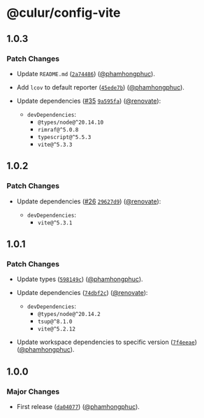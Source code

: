 # @culur/config-vite

## 1.0.3

### Patch Changes

- Update `README.md` ([`2a74486`](https://github.com/culur/culur/commit/2a744863a5ba8378906547713fde5033ea85939c)) ([@phamhongphuc](https://github.com/phamhongphuc)).

- Add `lcov` to default reporter ([`45ede7b`](https://github.com/culur/culur/commit/45ede7b833e1db829052df2993949954669e28f6)) ([@phamhongphuc](https://github.com/phamhongphuc)).

- Update dependencies ([#35](https://github.com/culur/culur/pull/35) [`9a595fa`](https://github.com/culur/culur/commit/9a595fae5f9505e9afdc872a2f670c08bb53d419)) ([@renovate](https://github.com/apps/renovate)):

  - `devDependencies`:
    - `@types/node@^20.14.10`
    - `rimraf@^5.0.8`
    - `typescript@^5.5.3`
    - `vite@^5.3.3`

## 1.0.2

### Patch Changes

- Update dependencies ([#26](https://github.com/culur/culur/pull/26) [`29627d9`](https://github.com/culur/culur/commit/29627d9f3d8966a6010e89fb79c61efd9aa3ba69)) ([@renovate](https://github.com/apps/renovate)):

  - `devDependencies`:
    - `vite@^5.3.1`

## 1.0.1

### Patch Changes

- Update types ([`598149c`](https://github.com/culur/culur/commit/598149c4ad511c663cc678d7c72d62a7a6c0ba32)) ([@phamhongphuc](https://github.com/phamhongphuc)).

- Update dependencies ([`74dbf2c`](https://github.com/culur/culur/commit/74dbf2c0050b30e9289aa7879c4cbb9ac103f4d3)) ([@renovate](https://github.com/apps/renovate)):

  - `devDependencies`:
    - `@types/node@^20.14.2`
    - `tsup@^8.1.0`
    - `vite@^5.2.12`

- Update workspace dependencies to specific version ([`7f4eeae`](https://github.com/culur/culur/commit/7f4eeae4fa2c2dbed218675e8ce2cc91ca0bc4c3)) ([@phamhongphuc](https://github.com/phamhongphuc)).

## 1.0.0

### Major Changes

- First release ([`da04077`](https://github.com/culur/culur/commit/da04077fb6051a7654da7f3df07de0e6ab9011d5)) ([@phamhongphuc](https://github.com/phamhongphuc)).
